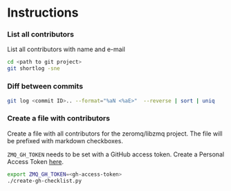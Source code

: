 # Instructions

### List all contributors
List all contributors with name and e-mail

```bash
cd <path to git project> 
git shortlog -sne
```

### Diff between commits

```bash
git log <commit ID>.. --format="%aN <%aE>"  --reverse | sort | uniq
```

### Create a file with contributors
Create a file with all contributors for the zeromq/libzmq project.
The file will be prefixed with markdown checkboxes.

`ZMQ_GH_TOKEN` needs to be set with a GitHub access token.
Create a Personal Access Token [here](https://github.com/settings/tokens).

```bash
export ZMQ_GH_TOKEN=<gh-access-token>
./create-gh-checklist.py
```
